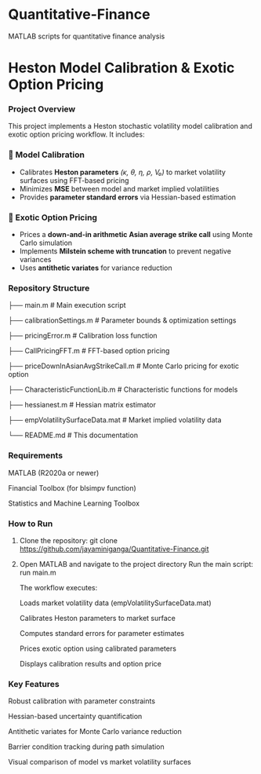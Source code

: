 # Quantitative-Finance
MATLAB scripts for quantitative finance analysis

# Heston Model Calibration & Exotic Option Pricing

### Project Overview

This project implements a Heston stochastic volatility model calibration and exotic option pricing workflow. It includes:

### 📐 Model Calibration
- Calibrates **Heston parameters** *(κ, θ, η, ρ, V₀)* to market volatility surfaces using FFT-based pricing
- Minimizes **MSE** between model and market implied volatilities
- Provides **parameter standard errors** via Hessian-based estimation

### 🧮 Exotic Option Pricing
- Prices a **down-and-in arithmetic Asian average strike call** using Monte Carlo simulation
- Implements **Milstein scheme with truncation** to prevent negative variances
- Uses **antithetic variates** for variance reduction


### Repository Structure

├── main.m                         # Main execution script

├── calibrationSettings.m          # Parameter bounds & optimization settings

├── pricingError.m                 # Calibration loss function

├── CallPricingFFT.m               # FFT-based option pricing

├── priceDownInAsianAvgStrikeCall.m # Monte Carlo pricing for exotic option

├── CharacteristicFunctionLib.m    # Characteristic functions for models

├── hessianest.m                   # Hessian matrix estimator

├── empVolatilitySurfaceData.mat   # Market implied volatility data

└── README.md                      # This documentation

### Requirements

MATLAB (R2020a or newer)

Financial Toolbox (for blsimpv function)

Statistics and Machine Learning Toolbox

### How to Run

1. Clone the repository:
   git clone https://github.com/jayaminiganga/Quantitative-Finance.git

2. Open MATLAB and navigate to the project directory
   Run the main script:
   run main.m

   The workflow executes:

      Loads market volatility data (empVolatilitySurfaceData.mat)

      Calibrates Heston parameters to market surface

      Computes standard errors for parameter estimates

      Prices exotic option using calibrated parameters

      Displays calibration results and option price


### Key Features

Robust calibration with parameter constraints

Hessian-based uncertainty quantification

Antithetic variates for Monte Carlo variance reduction

Barrier condition tracking during path simulation

Visual comparison of model vs market volatility surfaces

